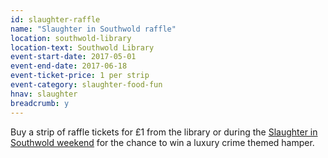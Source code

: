 ```yaml
---
id: slaughter-raffle
name: "Slaughter in Southwold raffle"
location: southwold-library
location-text: Southwold Library
event-start-date: 2017-05-01
event-end-date: 2017-06-18
event-ticket-price: 1 per strip
event-category: slaughter-food-fun
hnav: slaughter
breadcrumb: y
---
```


Buy a strip of raffle tickets for £1 from the library or during the [Slaughter in Southwold weekend](/slaughter/) for the chance to win a luxury crime themed hamper.
